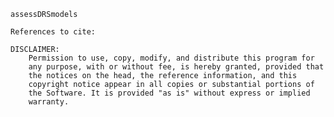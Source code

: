 	assessDRSmodels

	References to cite:

	DISCLAIMER:
		Permission to use, copy, modify, and distribute this program for 
		any purpose, with or without fee, is hereby granted, provided that
		the notices on the head, the reference information, and this
		copyright notice appear in all copies or substantial portions of 
		the Software. It is provided "as is" without express or implied 
		warranty.
